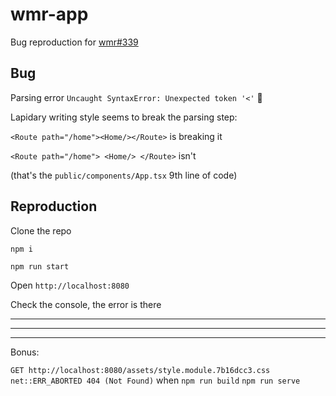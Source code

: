 # wmr-app

Bug reproduction for [wmr#339](https://github.com/preactjs/wmr/issues/339)

## Bug

Parsing error 
`Uncaught SyntaxError: Unexpected token '<'` 💩

Lapidary writing style seems to break the parsing step:

```<Route path="/home"><Home/></Route>``` is breaking it

```<Route path="/home"> <Home/> </Route>``` isn't

(that's the `public/components/App.tsx` 9th line of code)


## Reproduction

Clone the repo

`npm i`

`npm run start`

Open `http://localhost:8080`

Check the console, the error is there

___
___
___
Bonus: 

`GET http://localhost:8080/assets/style.module.7b16dcc3.css net::ERR_ABORTED 404 (Not Found)` when `npm run build` `npm run serve`
